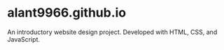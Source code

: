 # alant9966.github.io
An introductory website design project. Developed with HTML, CSS, and JavaScript.
